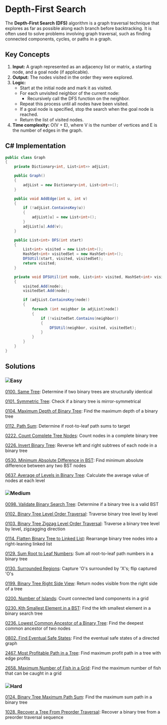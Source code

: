 # Depth-First Search

The **Depth-First Search (DFS)** algorithm is a graph traversal technique that explores as far as possible along each branch before backtracking. It is often used to solve problems involving graph traversal, such as finding connected components, cycles, or paths in a graph.

## Key Concepts

1. **Input:** A graph represented as an adjacency list or matrix, a starting node, and a goal node (if applicable).
2. **Output:** The nodes visited in the order they were explored.
3. **Logic:**
   - Start at the initial node and mark it as visited.
   - For each unvisited neighbor of the current node:
     - Recursively call the DFS function on the neighbor.
   - Repeat this process until all nodes have been visited.
   - If a goal node is specified, stop the search when the goal node is reached.
   - Return the list of visited nodes.
4. **Time complexity:** O(V + E), where V is the number of vertices and E is the number of edges in the graph.

## C# Implementation

```csharp
public class Graph
{
    private Dictionary<int, List<int>> adjList;

    public Graph()
    {
        adjList = new Dictionary<int, List<int>>();
    }

    public void AddEdge(int u, int v)
    {
        if (!adjList.ContainsKey(u))
        {
            adjList[u] = new List<int>();
        }
        adjList[u].Add(v);
    }

    public List<int> DFS(int start)
    {
        List<int> visited = new List<int>();
        HashSet<int> visitedSet = new HashSet<int>();
        DFSUtil(start, visited, visitedSet);
        return visited;
    }

    private void DFSUtil(int node, List<int> visited, HashSet<int> visitedSet)
    {
        visited.Add(node);
        visitedSet.Add(node);

        if (adjList.ContainsKey(node))
        {
            foreach (int neighbor in adjList[node])
            {
                if (!visitedSet.Contains(neighbor))
                {
                    DFSUtil(neighbor, visited, visitedSet);
                }
            }
        }
    }
}
```

## Solutions

### ![Easy](https://img.shields.io/badge/Easy-46c6c2)

[0100. Same Tree](/Searching%2FDepth-First%20Search%2F0100.%20Same%20Tree): Determine if two binary trees are structurally identical

[0101. Symmetric Tree](/Searching%2FDepth-First%20Search%2F0101.%20Symmetric%20Tree): Check if a binary tree is mirror-symmetrical

[0104. Maximum Depth of Binary Tree](/Searching%2FDepth-First%20Search%2F0104.%20Maximum%20Depth%20of%20Binary%20Tree): Find the maximum depth of a binary tree

[0112. Path Sum](/Searching%2FDepth-First%20Search%2F0112.%20Path%20Sum): Determine if root-to-leaf path sums to target

[0222. Count Complete Tree Nodes](/Searching%2FDepth-First%20Search%2F0222.%20Count%20Complete%20Tree%20Nodes): Count nodes in a complete binary tree

[0226. Invert Binary Tree](/Searching%2FDepth-First%20Search%2F0226.%20Invert%20Binary%20Tree): Reverse left and right subtrees of each node in a binary tree

[0530. Minimum Absolute Difference in BST](/Searching%2FDepth-First%20Search%2F0530.%20Minimum%20Absolute%20Difference%20in%20BST): Find minimum absolute difference between any two BST nodes

[0637. Average of Levels in Binary Tree](/Searching%2FDepth-First%20Search%2F0637.%20Average%20of%20Levels%20in%20Binary%20Tree): Calculate the average value of nodes at each level

### ![Medium](https://img.shields.io/badge/Medium-fac31d)

[0098. Validate Binary Search Tree](/Searching%2FDepth-First%20Search%2F0098.%20Validate%20Binary%20Search%20Tree): Determine if a binary tree is a valid BST

[0102. Binary Tree Level Order Traversal](/Searching%2FDepth-First%20Search%2F0102.%20Binary%20Tree%20Level%20Order%20Traversal): Traverse binary tree level by level

[0103. Binary Tree Zigzag Level Order Traversal](/Searching%2FDepth-First%20Search%2F0103.%20Binary%20Tree%20Zigzag%20Level%20Order%20Traversal): Traverse a binary tree level by level, zigzagging direction

[0114. Flatten Binary Tree to Linked List](/Searching%2FDepth-First%20Search%2F0114.%20Flatten%20Binary%20Tree%20to%20Linked%20List): Rearrange binary tree nodes into a right-leaning linked list

[0129. Sum Root to Leaf Numbers](/Searching%2FDepth-First%20Search%2F0129.%20Sum%20Root%20to%20Leaf%20Numbers): Sum all root-to-leaf path numbers in a binary tree

[0130. Surrounded Regions](/Searching%2FDepth-First%20Search%2F0130.%20Surrounded%20Regions): Capture 'O's surrounded by 'X's; flip captured 'O's

[0199. Binary Tree Right Side View](/Searching%2FDepth-First%20Search%2F0199.%20Binary%20Tree%20Right%20Side%20View): Return nodes visible from the right side of a tree

[0200. Number of Islands](/Searching%2FDepth-First%20Search%2F0200.%20Number%20of%20Islands): Count connected land components in a grid

[0230. Kth Smallest Element in a BST](/Searching%2FDepth-First%20Search%2F0230.%20Kth%20Smallest%20Element%20in%20a%20BST): Find the kth smallest element in a binary search tree

[0236. Lowest Common Ancestor of a Binary Tree](/Searching%2FDepth-First%20Search%2F0236.%20Lowest%20Common%20Ancestor%20of%20a%20Binary%20Tree): Find the deepest common ancestor of two nodes

[0802. Find Eventual Safe States](/Searching%2FDepth-First%20Search%2F0802.%20Find%20Eventual%20Safe%20States): Find the eventual safe states of a directed graph

[2467. Most Profitable Path in a Tree](/Searching%2FDepth-First%20Search%2F2467.%20Most%20Profitable%20Path%20in%20a%20Tree): Find maximum profit path in a tree with edge profits

[2658. Maximum Number of Fish in a Grid](/Searching%2FDepth-First%20Search%2F2658.%20Maximum%20Number%20of%20Fish%20in%20a%20Grid): Find the maximum number of fish that can be caught in a grid

### ![Hard](https://img.shields.io/badge/Hard-f8615c)

[0124. Binary Tree Maximum Path Sum](/Searching%2FDepth-First%20Search%2F0124.%20Binary%20Tree%20Maximum%20Path%20Sum): Find the maximum sum path in a binary tree

[1028. Recover a Tree From Preorder Traversal](/Searching%2FDepth-First%20Search%2F1028.%20Recover%20a%20Tree%20From%20Preorder%20Traversal): Recover a binary tree from a preorder traversal sequence
